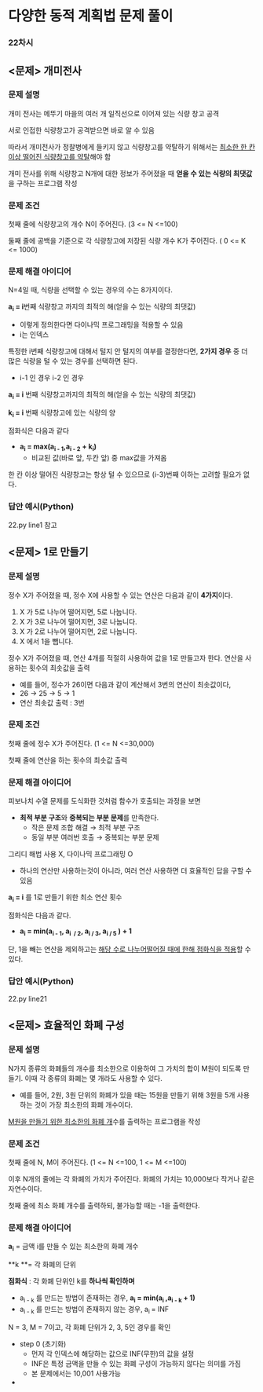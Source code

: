 # 다양한 동적 계획법 문제 풀이

### 22차시

## <문제> 개미전사 

### 문제 설명

개미 전사는 메뚜기 마을의 여러 개 일직선으로 이어져 있는 식량 창고 공격

서로 인접한 식량창고가 공격받으면 바로 알 수 있음

따라서 개미전사가 정찰병에게 들키지 않고 식량창고를 약탈하기 위해서는 <u>최소한 한 칸 이상 떨어진 식량창고를 약탈</u>해야 함

개미 전사를 위해 식량창고 N개에 대한 정보가 주어졌을 때 **얻을 수 있는 식량의 최댓값**을 구하는 프로그램 작성



### 문제 조건

첫째 줄에 식량창고의 개수 N이 주어진다. (3 <= N <=100)

둘째 줄에 공백을 기준으로 각 식량창고에 저장된 식량 개수 K가 주어진다. ( 0 <= K <= 1000)



### 문제 해결 아이디어

N=4일 때, 식량을 선택할 수 있는 경우의 수는 8가지이다.

**a<sub>i</sub> = i**번째 식량창고 까지의 최적의 해(얻을 수 있는 식량의 최댓값)

- 이렇게 정의한다면 다이나믹 프로그래밍을 적용할 수 있음
- i는 인덱스

특정한 i번째 식량창고에 대해서 털지 안 털지의 여부를 결정한다면, **2가지 경우** 중 더 많은 식량을 털 수 있는 경우를 선택하면 된다.

- i-1 인 경우 i-2 인 경우

**a<sub>i</sub> = i** 번째 식량창고까지의 최적의 해(얻을 수 있는 식량의 최댓값)

**k<sub>i</sub> = i** 번째 식량창고에 있는 식량의 양

점화식은 다음과 같다

- **a<sub>i</sub> = max(a<sub>i - 1</sub>,a<sub>i - 2</sub> + k<sub>i</sub>)**
  - 비교된 값(바로 앞, 두칸 앞) 중 max값을 가져옴

한 칸 이상 떨어진 식량창고는 항상 털 수 있으므로 (i-3)번째 이하는 고려할 필요가 없다.



### 답안 예시(Python)

22.py line1 참고



## <문제> 1로 만들기

### 문제 설명

정수 X가 주어졌을 때, 정수 X에 사용할 수 있는 연산은 다음과 같이 **4가지**이다.

1. X 가 5로 나누어 떨어지면, 5로 나눕니다.
2. X 가 3로 나누어 떨어지면, 3로 나눕니다.
3. X 가 2로 나누어 떨어지면, 2로 나눕니다.
4. X 에서 1을 뺍니다.

정수 X가 주어졌을 때, 연산 4개를 적절히 사용하여 값을 1로 만들고자 한다. 연산을 사용하는 횟수의 최솟값을 출력

-  예를 들어, 정수가 26이면 다음과 같이 계산해서 3번의 연산이 최솟값이다,
  - 26 → 25 → 5 → 1  
  - 연산 최솟값 출력 : 3번



### 문제 조건

첫째 줄에 정수 X가 주어진다.  (1 <= N <=30,000)

첫째 줄에 연산을 하는 횟수의 최솟값 출력



### 문제 해결 아이디어

피보나치 수열 문제를 도식화한 것처럼 함수가 호출되는 과정을 보면

- **최적 부분 구조**와 **중복되는 부분 문제**를 만족한다.
  - 작은 문제 조합 해결 → 최적 부분 구조
  - 동일 부분 여러번 호출 → 중복되는 부분 문제

그리디 해법 사용 X, 다이나믹 프로그래밍 O

- 하나의 연산만 사용하는것이 아니라, 여러 연산 사용하면 더 효율적인 답을 구할 수 있음

**a<sub>i</sub> = i** 를 1로 만들기 위한 최소 연산 횟수 

점화식은 다음과 같다.

- **a<sub>i</sub> = min(a<sub>i - 1</sub>, a<sub>i  / 2</sub>, a<sub>i  / 3</sub>, a<sub>i  / 5</sub> ) + 1**

단, 1을 빼는 연산을 제외하고는 <u>해당 수로 나누어떨어질 때에 한해 점화식을 적용</u>할 수 있다.



### 답안 예시(Python)

22.py line21





## <문제> 효율적인 화폐 구성

### 문제 설명

N가지 종류의 화폐들의 개수를 최소한으로 이용하여 그 가치의 합이 M원이 되도록 만들기. 이때 각 종류의 화폐는 몇 개라도 사용할 수 있다.

- 예를 들어, 2원, 3원 단위의 화폐가 있을 때는 15원을 만들기 위해 3원을 5개 사용하는 것이 가장 최소한의 화폐 개수이다.

<u>M원을 만들기 위한 최소한의 화폐 개</u>수를 출력하는 프로그램을 작성



### 문제 조건

첫째 줄에 N, M이 주어진다.  (1 <= N <=100, 1 <= M <=100)

이후 N개의 줄에는 각 화폐의 가치가 주어진다. 화폐의 가치는 10,000보다 작거나 같은 자연수이다.

첫째 줄에 최소 화폐 개수를 출력하되, 불가능할 때는 -1을 출력한다.



### 문제 해결 아이디어

**a<sub>i</sub>** = 금액 i를 만들 수 있는 최소한의 화폐 개수 

**k **= 각 화폐의 단위

**점화식** : 각 화폐 단위인 k를 **하나씩 확인하며**

- a<sub>i - k</sub> 를 만드는 방법이 존재하는 경우, **a<sub>i</sub> = min(a<sub>i </sub>,a<sub>i - k</sub> + 1)**
- a<sub>i - k</sub> 를 만드는 방법이 존재하지 않는 경우, a<sub>i </sub> = INF

N = 3, M = 7이고, 각 화폐 단위가 2, 3, 5인 경우를 확인

- step 0 (초기화)
  - 먼저 각 인덱스에 해당하는 값으로 INF(무한)의 값을 설정
  - INF은 특정 금액을 만들 수 있는 화폐 구성이 가능하지 않다는 의미를 가짐
  - 본 문제에서는 10,001 사용가능
- 

